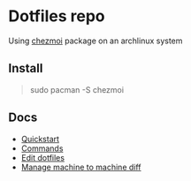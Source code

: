 # Dotfiles repo

Using [chezmoi](https://www.chezmoi.io/) package on an archlinux system

## Install

> sudo pacman -S chezmoi


## Docs

- [Quickstart](https://www.chezmoi.io/quick-start/)
- [Commands](https://www.chezmoi.io/reference/commands/)
- [Edit dotfiles](https://www.chezmoi.io/user-guide/frequently-asked-questions/usage/#how-do-i-edit-my-dotfiles-with-chezmoi)
- [Manage machine to machine diff](https://www.chezmoi.io/user-guide/manage-machine-to-machine-differences/)